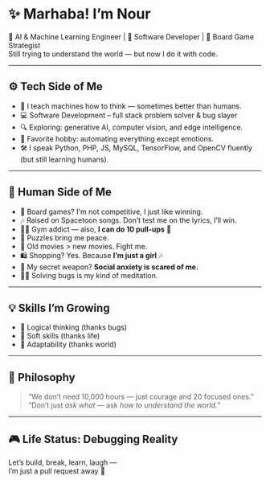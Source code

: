 # ✨ Marhaba! I’m Nour

🧠 AI & Machine Learning Engineer | 🧩 Software Developer | 🎲 Board Game Strategist  
Still trying to understand the world — but now I do it with code.

---

## ⚙️ Tech Side of Me

- 🧠 I teach machines how to think — sometimes better than humans.
- 💻 Software Development – full stack problem solver & bug slayer
- 🔍 Exploring: generative AI, computer vision, and edge intelligence.
- 🤖 Favorite hobby: automating everything except emotions.
- 🛠️ I speak Python, PHP, JS, MySQL, TensorFlow, and OpenCV fluently (but still learning humans).

---

## 🌈 Human Side of Me

- 🎲 Board games? I'm not competitive, I just like winning.
- 🎶 Raised on Spacetoon songs. Don’t test me on the lyrics, I’ll win.
- 🧗‍♀️ Gym addict — also, **I can do 10 pull-ups** 💪
- 🧩 Puzzles bring me peace.
- 🎥 Old movies > new movies. Fight me.
- 🛍️ Shopping? Yes. Because **I’m just a girl** 🎶
- 🧠 My secret weapon? **Social anxiety is scared of me.**
- 🧘‍♀️ Solving bugs is my kind of meditation.

---

## 💡 Skills I’m Growing

- 🧠 Logical thinking (thanks bugs)
- 💬 Soft skills (thanks life)
- 🔁 Adaptability (thanks world)

---

## 🧠 Philosophy

> “We don’t need 10,000 hours — just courage and 20 focused ones.”  
> “Don’t just *ask what* — ask *how to understand the world.*”

---

## 🎮 Life Status: Debugging Reality

Let’s build, break, learn, laugh —  
I’m just a pull request away 👾

